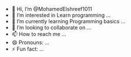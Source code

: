 - 👋 Hi, I’m @MohamedElshreef1011
- 👀 I’m interested in Learn programming ...
- 🌱 I’m currently learning Programming basics  ...
- 💞️ I’m looking to collaborate on ...
- 📫 How to reach me ...
- 😄 Pronouns: ...
- ⚡ Fun fact: ...

<!---
MohamedElshreef1011/MohamedElshreef1011 is a ✨ special ✨ repository because its `README.md` (this file) appears on your GitHub profile.
You can click the Preview link to take a look at your changes.
--->
